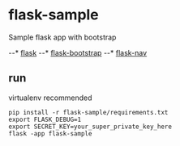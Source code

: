 # flask-sample
Sample flask app with bootstrap

--* [flask](http://flask.pocoo.org/)
--* [flask-bootstrap](https://pythonhosted.org/Flask-Bootstrap/)
--* [flask-nav](http://pythonhosted.org/Flask-Bootstrap/nav.html)

## run
virtualenv recommended
```
pip install -r flask-sample/requirements.txt
export FLASK_DEBUG=1
export SECRET_KEY=your_super_private_key_here
flask -app flask-sample
```